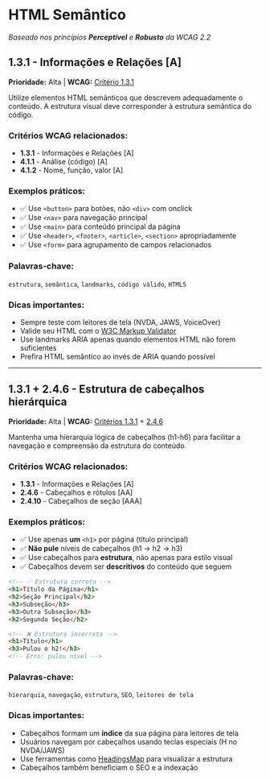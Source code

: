# HTML Semântico

_Baseado nos princípios **Perceptível** e **Robusto** da WCAG 2.2_

## 1.3.1 - Informações e Relações [A]

**Prioridade:** Alta | **WCAG:** [Critério 1.3.1](https://guia-wcag.com/)

Utilize elementos HTML semânticos que descrevem adequadamente o conteúdo. A estrutura visual deve corresponder à estrutura semântica do código.

### Critérios WCAG relacionados:

- **1.3.1** - Informações e Relações [A]
- **4.1.1** - Análise (código) [A]
- **4.1.2** - Nome, função, valor [A]

### Exemplos práticos:

- ✅ Use `<button>` para botões, não `<div>` com onclick
- ✅ Use `<nav>` para navegação principal
- ✅ Use `<main>` para conteúdo principal da página
- ✅ Use `<header>`, `<footer>`, `<article>`, `<section>` apropriadamente
- ✅ Use `<form>` para agrupamento de campos relacionados

### Palavras-chave:

`estrutura`, `semântica`, `landmarks`, `código válido`, `HTML5`

### Dicas importantes:

- Sempre teste com leitores de tela (NVDA, JAWS, VoiceOver)
- Valide seu HTML com o [W3C Markup Validator](https://validator.w3.org/)
- Use landmarks ARIA apenas quando elementos HTML não forem suficientes
- Prefira HTML semântico ao invés de ARIA quando possível

---

## 1.3.1 + 2.4.6 - Estrutura de cabeçalhos hierárquica

**Prioridade:** Alta | **WCAG:** [Critérios 1.3.1](https://guia-wcag.com/) + [2.4.6](https://guia-wcag.com/)

Mantenha uma hierarquia lógica de cabeçalhos (h1-h6) para facilitar a navegação e compreensão da estrutura do conteúdo.

### Critérios WCAG relacionados:

- **1.3.1** - Informações e Relações [A]
- **2.4.6** - Cabeçalhos e rótulos [AA]
- **2.4.10** - Cabeçalhos de seção [AAA]

### Exemplos práticos:

- ✅ Use apenas **um** `<h1>` por página (título principal)
- ✅ **Não pule** níveis de cabeçalhos (h1 → h2 → h3)
- ✅ Use cabeçalhos para **estrutura**, não apenas para estilo visual
- ✅ Cabeçalhos devem ser **descritivos** do conteúdo que seguem

```html
<!-- ✅ Estrutura correta -->
<h1>Título da Página</h1>
<h2>Seção Principal</h2>
<h3>Subseção</h3>
<h3>Outra Subseção</h3>
<h2>Segunda Seção</h2>

<!-- ❌ Estrutura incorreta -->
<h1>Título</h1>
<h3>Pulou o h2!</h3>
<!-- Erro: pulou nível -->
```

### Palavras-chave:

`hierarquia`, `navegação`, `estrutura`, `SEO`, `leitores de tela`

### Dicas importantes:

- Cabeçalhos formam um **índice** da sua página para leitores de tela
- Usuários navegam por cabeçalhos usando teclas especiais (H no NVDA/JAWS)
- Use ferramentas como [HeadingsMap](https://chrome.google.com/webstore/detail/headingsmap/flbjommegcjonpdmenkdiocclhjacmbi) para visualizar a estrutura
- Cabeçalhos também beneficiam o SEO e a indexação
